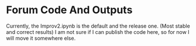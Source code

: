 # Forum Code And Outputs
Currently, the Improv2.ipynb is the default and the release one. (Most stable and correct results) 
I am not sure if I can publish the code here, so for now I will move it somewhere else.
